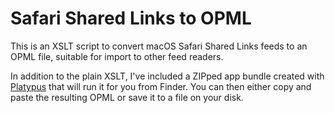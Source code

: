 # Safari Shared Links to OPML

This is an XSLT script to convert macOS Safari Shared Links feeds to an OPML file, suitable for import to other feed readers.

In addition to the plain XSLT, I've included a ZIPped app bundle created with [Platypus](http://sveinbjorn.org/platypus/) that will run it for you from Finder. You can then either copy and paste the resulting OPML or save it to a file on your disk.
